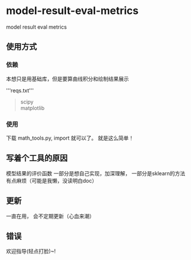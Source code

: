 # model-result-eval-metrics
model result eval metrics

## 使用方式
### 依赖
本想只是用基础库，但是要算曲线积分和绘制结果展示

'''reqs.txt'''
> scipy  
 matplotlib  
 
### 使用
下载 math_tools.py, import 就可以了。
就是这么简单！

## 写着个工具的原因
模型结果的评价函数 一部分是想自己实现，加深理解， 一部分是sklearn的方法有点麻烦（可能是我懒，没读明白doc）

## 更新
一直在用， 会不定期更新（心血来潮）

## 错误
欢迎指导(轻点打脸)~!
